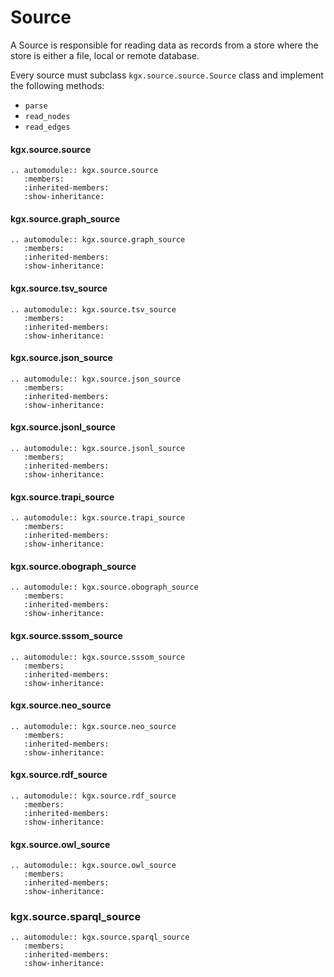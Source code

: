 # Source

A Source is responsible for reading data as records from a store where the store is either
a file, local or remote database.

Every source must subclass `kgx.source.source.Source` class and implement the following methods:
- `parse`
- `read_nodes`
- `read_edges`


#### kgx.source.source

```eval_rst
.. automodule:: kgx.source.source
   :members:
   :inherited-members:
   :show-inheritance:
```

#### kgx.source.graph_source

```eval_rst
.. automodule:: kgx.source.graph_source
   :members:
   :inherited-members:
   :show-inheritance:
```

#### kgx.source.tsv_source

```eval_rst
.. automodule:: kgx.source.tsv_source
   :members:
   :inherited-members:
   :show-inheritance:
```

#### kgx.source.json_source

```eval_rst
.. automodule:: kgx.source.json_source
   :members:
   :inherited-members:
   :show-inheritance:
```

#### kgx.source.jsonl_source

```eval_rst
.. automodule:: kgx.source.jsonl_source
   :members:
   :inherited-members:
   :show-inheritance:
```

#### kgx.source.trapi_source

```eval_rst
.. automodule:: kgx.source.trapi_source
   :members:
   :inherited-members:
   :show-inheritance:
```

#### kgx.source.obograph_source

```eval_rst
.. automodule:: kgx.source.obograph_source
   :members:
   :inherited-members:
   :show-inheritance:
```

#### kgx.source.sssom_source

```eval_rst
.. automodule:: kgx.source.sssom_source
   :members:
   :inherited-members:
   :show-inheritance:
```

#### kgx.source.neo_source

```eval_rst
.. automodule:: kgx.source.neo_source
   :members:
   :inherited-members:
   :show-inheritance:
```

#### kgx.source.rdf_source

```eval_rst
.. automodule:: kgx.source.rdf_source
   :members:
   :inherited-members:
   :show-inheritance:
```

#### kgx.source.owl_source

```eval_rst
.. automodule:: kgx.source.owl_source
   :members:
   :inherited-members:
   :show-inheritance:
```

### kgx.source.sparql_source

```eval_rst
.. automodule:: kgx.source.sparql_source
   :members:
   :inherited-members:
   :show-inheritance:
```
